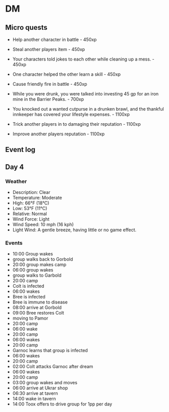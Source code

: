 # DM

## Micro quests

- Help another character in battle - 450xp
- Steal another players item - 450xp
- Your characters told jokes to each other while cleaning up a mess. - 450xp
- One character helped the other learn a skill - 450xp
- Cause friendly fire in battle - 450xp


- While you were drunk, you were talked into investing 45 gp for an iron mine in the Barrier Peaks. - 700xp

- You knocked out a wanted cutpurse in a drunken brawl, and the thankful innkeeper has covered your lifestyle expenses. - 1100xp
- Trick another players in to damaging their reputation - 1100xp
- Improve another players reputation - 1100xp

## Event log
## Day 4

### Weather

- Description:	Clear
- Temperature:	Moderate
- High:	66°F (18°C)
- Low:	53°F (11°C)
- Relative:	Normal
- Wind Force:	Light
- Wind Speed:	10 mph (16 kph)
- Light Wind: A gentle breeze, having little or no game effect.

### Events

- 10:00 Group wakes
- group walks back to Gorbold
- 20:00 group makes camp
- 06:00 group wakes
- group walks to Garbold
- 20:00 camp
- Colt is infected
- 06:00 wakes
- Bree is infected
- Bree is immune to disease
- 08:00 arrive at Gorbold
- 09:00 Bree restores Colt
- moving to Pamor
- 20:00 camp
- 06:00 wake
- 20:00 camp
- 06:00 wakes
- 20:00 camp
- Garnoc learns that group is infected
- 06:00 wakes
- 20:00 camp
- 02:00 Colt attacks Garnoc after dream
- 06:00 wakes
- 20:00 camp
- 03:00 group wakes and moves
- 06:00 arrive at Ukrar shop
- 06:30 arrive at tavern
- 14:00 wake in tavern
- 14:00 Toox offers to drive group for 1pp per day
